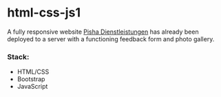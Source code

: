# html-css-js1
A fully responsive website [Pisha Dienstleistungen](https://pisha-dienstleistungen.com) has already been deployed to a server with a functioning feedback form and photo gallery.

### Stack:
- HTML/CSS
- Bootstrap
- JavaScript

